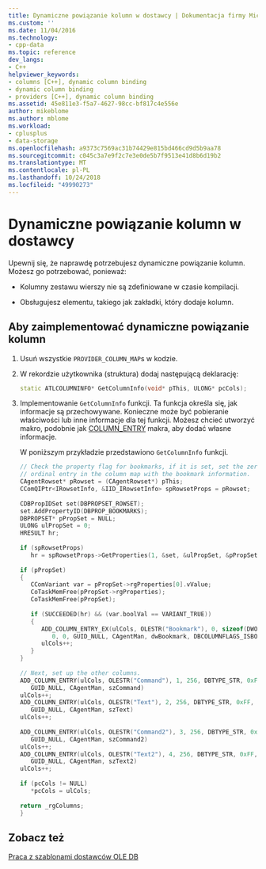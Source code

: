 ```yaml
---
title: Dynamiczne powiązanie kolumn w dostawcy | Dokumentacja firmy Microsoft
ms.custom: ''
ms.date: 11/04/2016
ms.technology:
- cpp-data
ms.topic: reference
dev_langs:
- C++
helpviewer_keywords:
- columns [C++], dynamic column binding
- dynamic column binding
- providers [C++], dynamic column binding
ms.assetid: 45e811e3-f5a7-4627-98cc-bf817c4e556e
author: mikeblome
ms.author: mblome
ms.workload:
- cplusplus
- data-storage
ms.openlocfilehash: a9373c7569ac31b74429e815bd466cd9d5b9aa78
ms.sourcegitcommit: c045c3a7e9f2c7e3e0de5b7f9513e41d8b6d19b2
ms.translationtype: MT
ms.contentlocale: pl-PL
ms.lasthandoff: 10/24/2018
ms.locfileid: "49990273"
---
```

# <a name="dynamically-binding-columns-in-your-provider"></a>Dynamiczne powiązanie kolumn w dostawcy

Upewnij się, że naprawdę potrzebujesz dynamiczne powiązanie kolumn. Możesz go potrzebować, ponieważ:  
  
- Kolumny zestawu wierszy nie są zdefiniowane w czasie kompilacji.  
  
- Obsługujesz elementu, takiego jak zakładki, który dodaje kolumn.  
  
## <a name="to-implement-dynamic-column-binding"></a>Aby zaimplementować dynamiczne powiązanie kolumn  
  
1. Usuń wszystkie `PROVIDER_COLUMN_MAP`s w kodzie.  
  
1. W rekordzie użytkownika (struktura) dodaj następującą deklarację:  
  
    ```cpp  
    static ATLCOLUMNINFO* GetColumnInfo(void* pThis, ULONG* pcCols);  
    ```  
  
1. Implementowanie `GetColumnInfo` funkcji. Ta funkcja określa się, jak informacje są przechowywane. Konieczne może być pobieranie właściwości lub inne informacje dla tej funkcji. Możesz chcieć utworzyć makro, podobnie jak [COLUMN_ENTRY](../../data/oledb/column-entry.md) makra, aby dodać własne informacje.  
  
     W poniższym przykładzie przedstawiono `GetColumnInfo` funkcji.  
  
    ```cpp  
    // Check the property flag for bookmarks, if it is set, set the zero  
    // ordinal entry in the column map with the bookmark information.  
    CAgentRowset* pRowset = (CAgentRowset*) pThis;  
    CComQIPtr<IRowsetInfo, &IID_IRowsetInfo> spRowsetProps = pRowset;  
  
    CDBPropIDSet set(DBPROPSET_ROWSET);  
    set.AddPropertyID(DBPROP_BOOKMARKS);  
    DBPROPSET* pPropSet = NULL;  
    ULONG ulPropSet = 0;  
    HRESULT hr;  
  
    if (spRowsetProps)  
       hr = spRowsetProps->GetProperties(1, &set, &ulPropSet, &pPropSet);  
  
    if (pPropSet)  
    {  
       CComVariant var = pPropSet->rgProperties[0].vValue;  
       CoTaskMemFree(pPropSet->rgProperties);  
       CoTaskMemFree(pPropSet);  
  
       if (SUCCEEDED(hr) && (var.boolVal == VARIANT_TRUE))  
       {  
          ADD_COLUMN_ENTRY_EX(ulCols, OLESTR("Bookmark"), 0, sizeof(DWORD), DBTYPE_BYTES,   
             0, 0, GUID_NULL, CAgentMan, dwBookmark, DBCOLUMNFLAGS_ISBOOKMARK)  
          ulCols++;  
       }  
    }  
  
    // Next, set up the other columns.  
    ADD_COLUMN_ENTRY(ulCols, OLESTR("Command"), 1, 256, DBTYPE_STR, 0xFF, 0xFF,   
       GUID_NULL, CAgentMan, szCommand)  
    ulCols++;  
    ADD_COLUMN_ENTRY(ulCols, OLESTR("Text"), 2, 256, DBTYPE_STR, 0xFF, 0xFF,   
       GUID_NULL, CAgentMan, szText)  
    ulCols++;  
  
    ADD_COLUMN_ENTRY(ulCols, OLESTR("Command2"), 3, 256, DBTYPE_STR, 0xFF, 0xFF,   
       GUID_NULL, CAgentMan, szCommand2)  
    ulCols++;  
    ADD_COLUMN_ENTRY(ulCols, OLESTR("Text2"), 4, 256, DBTYPE_STR, 0xFF, 0xFF,   
       GUID_NULL, CAgentMan, szText2)  
    ulCols++;  
  
    if (pcCols != NULL)  
       *pcCols = ulCols;  
  
    return _rgColumns;  
    }  
    ```  
  
## <a name="see-also"></a>Zobacz też  

[Praca z szablonami dostawców OLE DB](../../data/oledb/working-with-ole-db-provider-templates.md)
